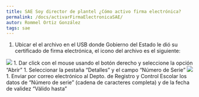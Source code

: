 ```yaml
---
title: SAE Soy director de plantel ¿Cómo activo firma electrónica?
permalink: /docs/activarFirmaElectronicaSAE/
autor: Rommel Ortiz González
tags: sae
---
```


1. Ubicar el el archivo en el USB donde Gobierno del Estado le dió su certificado de firma electrónica, el icono del archivo es el siguiente: 
<img src="/assets/img/docs/sae/activarFirmaElectronicaSAE-01.jpg">
1. Dar click con el mouse usando el botón derecho y seleccione la opción “Abrir”
1. Seleccionar la pestaña “Detalles” y el campo “Número de Serie”
<img src="/assets/img/docs/sae/activarFirmaElectronicaSAE-02.jpg">
1. Enviar por correo electrónico al Depto. de Registro y Control Escolar los datos de “Número de serie” (cadena de caracteres completa) y de la fecha de validez “Válido hasta”